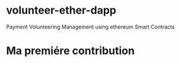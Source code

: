 # volunteer-ether-dapp
 Payment Volunteering Management using ethereum Smart Contracts

# Ma premiére contribution 
